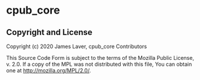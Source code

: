 # cpub_core

## Copyright and License

Copyright (c) 2020 James Laver, cpub_core Contributors

This Source Code Form is subject to the terms of the Mozilla Public
License, v. 2.0. If a copy of the MPL was not distributed with this
file, You can obtain one at http://mozilla.org/MPL/2.0/.

